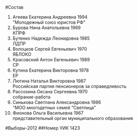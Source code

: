 #Состав
1. Агеева Екатерина Андреевна 1994   
    "Молодежный союз юристов РФ"
2. Бурова Нина Анатольевна 1969   
    КПРФ
3. Бутенко Надежда Леонидовна 1985   
    ЛДПР
4. Волоцков Сергей Евгеньевич 1970   
    ЯБЛОКО
5. Красовский Антон Евгеньевич 1989   
    СР
6. Кутина Екатерина Викторовна 1978   
    ЕР
7. Лютина Наталья Викторовна 1987   
    Российская партия пенсионеров за справедливость
8. Рассохина Оксана Сергеевна 1970   
    собрание-работа
9. Синькова Светлана Александровна 1986   
    "МОО многодетных семей "Светлица"
10. Фионова Ольга Васильевна 1967   
    представительный орган муниципального образования

#Выборы-2012
##Номер УИК
1423